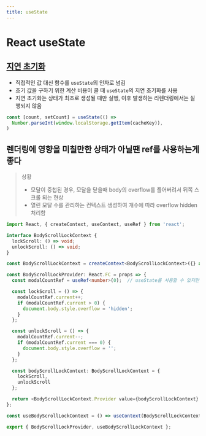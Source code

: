 ```yaml
---
title: useState
---
```


# React useState

## [지연 초기화](https://ui.toast.com/weekly-pick/ko_20201022/)

- 직접적인 값 대신 함수를 `useState`의 인자로 넘김
- 초기 값을 구하기 위한 계산 비용이 클 때 `useState`의 지연 초기화를 사용
- 지연 초기화는 상태가 최초로 생성될 때만 실행, 이후 발생하는 리렌더링에서는 실행되지 않음

``` javascript
const [count, setCount] = useState(() =>
  Number.parseInt(window.localStorage.getItem(cacheKey)),
)
```

## 렌더링에 영향을 미칠만한 상태가 아닐땐 ref를 사용하는게 좋다

> 상황
> - 모달이 중첩된 경우, 모달을 닫을때 body의 overflow를 풀어버려서 뒤쪽 스크롤 되는 현상
> - 열린 모달 수를 관리하는 컨텍스트 생성하여 개수에 따라 overflow hidden 처리함

```typescript
import React, { createContext, useContext, useRef } from 'react';

interface BodyScrollLockContext {
  lockScroll: () => void;
  unlockScroll: () => void;
}

const BodyScrollLockContext = createContext<BodyScrollLockContext>({} as BodyScrollLockContext);

const BodyScrollLockProvider: React.FC = props => {
  const modalCountRef = useRef<number>(0);  // useState를 사용할 수 있지만, 렌더링에 영향을 미칠만한 상태가 아니기 때문에 ref를 사용했다

  const lockScroll = () => {
    modalCountRef.current++;
    if (modalCountRef.current > 0) {
      document.body.style.overflow = 'hidden';
    }
  };

  const unlockScroll = () => {
    modalCountRef.current--;
    if (modalCountRef.current === 0) {
      document.body.style.overflow = '';
    }
  };

  const bodyScrollLockContext: BodyScrollLockContext = {
    lockScroll,
    unlockScroll
  };

  return <BodyScrollLockContext.Provider value={bodyScrollLockContext} {...props} />;
};

const useBodyScrollLockContext = () => useContext(BodyScrollLockContext);

export { BodyScrollLockProvider, useBodyScrollLockContext };

```
